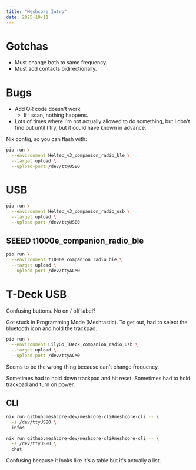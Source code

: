 ```yaml
---
title: "Meshcore Intro"
date: 2025-10-11
---
```


# Gotchas

- Must change both to same frequency.
- Must add contacts bidirectionally.

# Bugs

- Add QR code doesn't work
  - If I scan, nothing happens.
- Lots of times where I'm not actually allowed to do something, but I don't find out until I try, but it could have known in advance.

Nix config, so you can flash with:

```bash
pio run \
  --environment Heltec_v3_companion_radio_ble \
  --target upload \
  --upload-port /dev/ttyUSB0
```

# USB

```bash
pio run \
  --environment Heltec_v3_companion_radio_usb \
  --target upload \
  --upload-port /dev/ttyUSB0
```

## SEEED t1000e_companion_radio_ble

```bash
pio run \
  --environment t1000e_companion_radio_ble \
  --target upload \
  --upload-port /dev/ttyACM0
```

# T-Deck USB

Confusing buttons. No on / off label?

Got stuck in Programming Mode (Meshtastic). To get out, had to select the bluetooth icon and hold the trackpad.

```bash
pio run \
  --environment LilyGo_TDeck_companion_radio_usb \
  --target upload \
  --upload-port /dev/ttyACM0
```

Seems to be the wrong thing because can't change frequency.

Sometimes had to hold down trackpad and hit reset. Sometimes had to hold trackpad and turn on power.

## CLI

```bash
nix run github:meshcore-dev/meshcore-cli#meshcore-cli -- \
  -s /dev/ttyUSB0 \
  infos
```

```bash
nix run github:meshcore-dev/meshcore-cli#meshcore-cli -- \
  -s /dev/ttyUSB0 \
  chat
```

Confusing because it looks like it's a table but it's actually a list.
